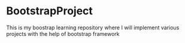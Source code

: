 # BootstrapProject
This is my boostrap learning repository where I will implement various projects with the help of bootstrap framework
